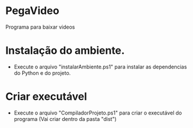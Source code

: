 # PegaVideo

Programa para baixar videos

# Instalação do ambiente.

- Execute o arquivo "instalarAmbiente.ps1" para instalar as dependencias do Python e do projeto.

# Criar executável

- Execute o arquivo "CompiladorProjeto.ps1" para criar o executável do programa (Vai criar dentro da pasta "dist")
